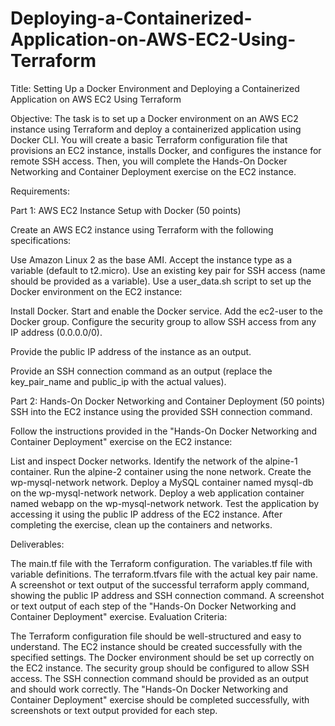 # Deploying-a-Containerized-Application-on-AWS-EC2-Using-Terraform
Title: Setting Up a Docker Environment and Deploying a Containerized Application on AWS EC2 Using Terraform

Objective:
The task is to set up a Docker environment on an AWS EC2 instance 
using Terraform and deploy a containerized application using Docker CLI. 
You will create a basic Terraform configuration file that provisions an EC2 instance, 
installs Docker, and configures the instance for remote SSH access. 
Then, you will complete the Hands-On Docker Networking and Container Deployment exercise on the EC2 instance.

Requirements:

Part 1: AWS EC2 Instance Setup with Docker (50 points)

Create an AWS EC2 instance using Terraform with the following specifications:

Use Amazon Linux 2 as the base AMI.
Accept the instance type as a variable (default to t2.micro).
Use an existing key pair for SSH access (name should be provided as a variable).
Use a user_data.sh script to set up the Docker environment on the EC2 instance:

Install Docker.
Start and enable the Docker service.
Add the ec2-user to the Docker group.
Configure the security group to allow SSH access from any IP address (0.0.0.0/0).

Provide the public IP address of the instance as an output.

Provide an SSH connection command as an output (replace the key_pair_name and public_ip with the actual values).

Part 2: Hands-On Docker Networking and Container Deployment (50 points)
SSH into the EC2 instance using the provided SSH connection command.

Follow the instructions provided in the "Hands-On Docker Networking and Container Deployment" exercise on the EC2 instance:

List and inspect Docker networks.
Identify the network of the alpine-1 container.
Run the alpine-2 container using the none network.
Create the wp-mysql-network network.
Deploy a MySQL container named mysql-db on the wp-mysql-network network.
Deploy a web application container named webapp on the wp-mysql-network network.
Test the application by accessing it using the public IP address of the EC2 instance.
After completing the exercise, clean up the containers and networks.

Deliverables:

The main.tf file with the Terraform configuration.
The variables.tf file with variable definitions.
The terraform.tfvars file with the actual key pair name.
A screenshot or text output of the successful terraform apply command, showing the public IP address and SSH connection command.
A screenshot or text output of each step of the "Hands-On Docker Networking and Container Deployment" exercise.
Evaluation Criteria:

The Terraform configuration file should be well-structured and easy to understand.
The EC2 instance should be created successfully with the specified settings.
The Docker environment should be set up correctly on the EC2 instance.
The security group should be configured to allow SSH access.
The SSH connection command should be provided as an output and should work correctly.
The "Hands-On Docker Networking and Container Deployment" exercise should be completed successfully, 
with screenshots or text output provided for each step.
